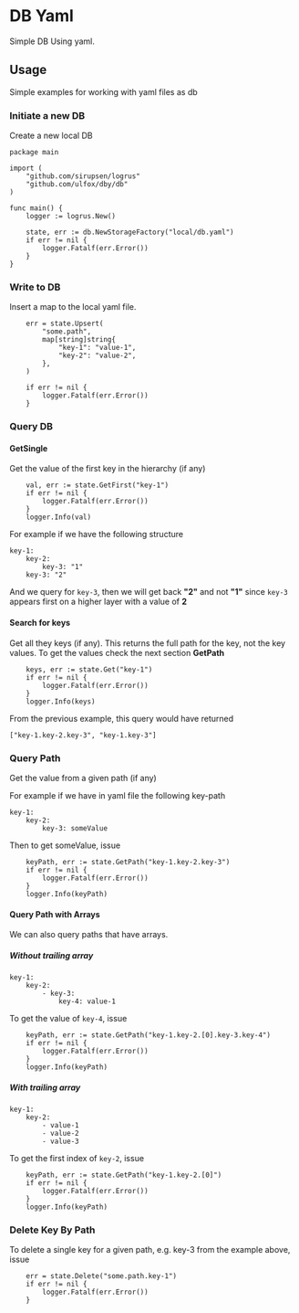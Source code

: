 # DB Yaml

Simple DB Using yaml.

##  Usage

Simple examples for working with yaml files as db

### Initiate a new DB

Create a new local DB

```
package main

import (
	"github.com/sirupsen/logrus"
	"github.com/ulfox/dby/db"
)

func main() {
	logger := logrus.New()

	state, err := db.NewStorageFactory("local/db.yaml")
	if err != nil {
		logger.Fatalf(err.Error())
	}
}
```

### Write to DB

Insert a map to the local yaml file.

```
	err = state.Upsert(
		"some.path",
		map[string]string{
			"key-1": "value-1",
			"key-2": "value-2",
		},
	)

	if err != nil {
		logger.Fatalf(err.Error())
	}
```

### Query DB

#### GetSingle

Get the value of the first key in the hierarchy (if any)

```
	val, err := state.GetFirst("key-1")
	if err != nil {
		logger.Fatalf(err.Error())
	}
	logger.Info(val)
```

For example if we have the following structure

```
key-1:
	key-2:
		key-3: "1"
	key-3: "2"
```

And we query for `key-3`, then we will get back **"2"** and not **"1"**
since `key-3` appears first on a higher layer with a value of **2**

#### Search for keys

Get all they keys (if any). This returns the full path for the key,
not the key values. To get the values check the next section **GetPath**

```
	keys, err := state.Get("key-1")
	if err != nil {
		logger.Fatalf(err.Error())
	}
	logger.Info(keys)
```

From the previous example, this query would have returned

```
["key-1.key-2.key-3", "key-1.key-3"]
```

### Query Path

Get the value from a given path (if any)

For example if we have in yaml file the following key-path

```
key-1:
	key-2:
		key-3: someValue
```

Then to get someValue, issue

```
	keyPath, err := state.GetPath("key-1.key-2.key-3")
	if err != nil {
		logger.Fatalf(err.Error())
	}
	logger.Info(keyPath)
```

#### Query Path with Arrays

We can also query paths that have arrays.

##### Without trailing array

```
key-1:
	key-2:
		- key-3: 
			key-4: value-1
```

To get the value of `key-4`, issue

```
	keyPath, err := state.GetPath("key-1.key-2.[0].key-3.key-4")
	if err != nil {
		logger.Fatalf(err.Error())
	}
	logger.Info(keyPath)
```

##### With trailing array

```
key-1:
	key-2:
		- value-1
		- value-2
		- value-3
```

To get the first index of `key-2`, issue

```
	keyPath, err := state.GetPath("key-1.key-2.[0]")
	if err != nil {
		logger.Fatalf(err.Error())
	}
	logger.Info(keyPath)
```

### Delete Key By Path

To delete a single key for a given path, e.g. key-3 
from the example above, issue

```
	err = state.Delete("some.path.key-1")
	if err != nil {
		logger.Fatalf(err.Error())
	}
```
